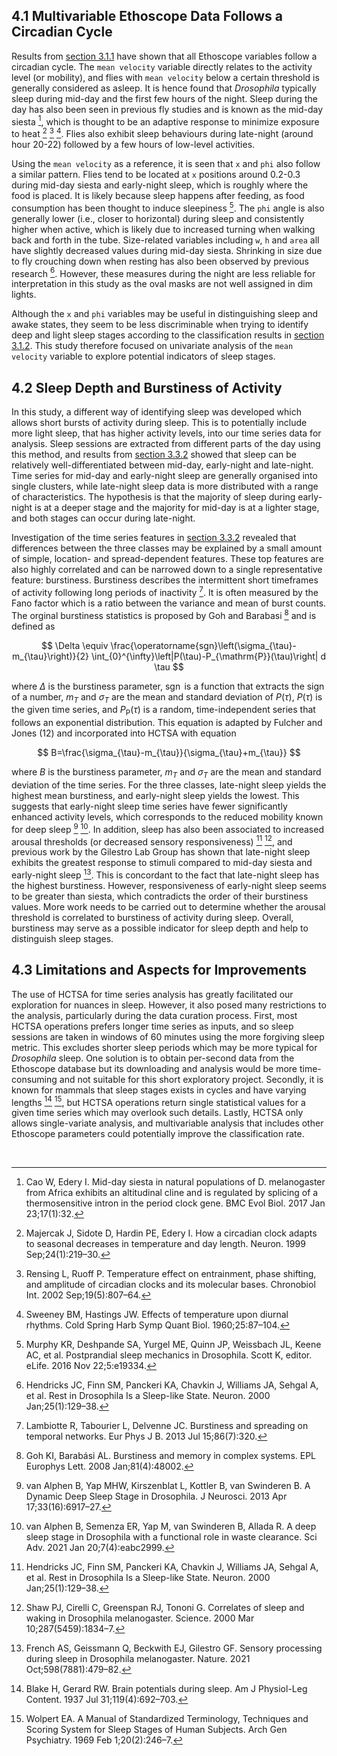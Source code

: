 ## 4.1 Multivariable Ethoscope Data Follows a Circadian Cycle

Results from [section 3.1.1](results.md) have shown that all Ethoscope variables follow a circadian cycle. The `mean velocity` variable directly relates to the activity level (or mobility), and flies with `mean velocity` below a certain threshold is generally considered as asleep.  It is hence found that *Drosophila* typically sleep during mid-day and the first few hours of the night. Sleep during the day has also been seen in previous fly studies and is known as the mid-day siesta [^15], which is thought to be an adaptive response to minimize exposure to heat  [^16] [^17] [^18]. Flies also exhibit sleep behaviours during late-night (around hour 20-22) followed by a few hours of low-level activities. 

Using the `mean velocity` as a reference, it is seen that `x` and `phi` also follow a similar pattern. Flies tend to be located at `x` positions around 0.2-0.3 during mid-day siesta and early-night sleep, which is roughly where the food is placed. It is likely because sleep happens after feeding, as food consumption has been thought to induce sleepiness [^19]. The `phi` angle is also generally lower (i.e., closer to horizontal) during sleep and consistently higher when active, which is likely due to increased turning when walking back and forth in the tube. Size-related variables including `w`, `h` and `area` all have slightly decreased values during mid-day siesta. Shrinking in size due to fly crouching down when resting has also been observed by previous research [^20]. However, these measures during the night are less reliable for interpretation in this study as the oval masks are not well assigned in dim lights. 

Although the `x` and `phi` variables may be useful in distinguishing sleep and awake states, they seem to be less discriminable when trying to identify deep and light sleep stages according to the classification results in [section 3.1.2](results.md). This study therefore focused on univariate analysis of the `mean velocity` variable to explore potential indicators of sleep stages. 

## 4.2 Sleep Depth and Burstiness of Activity

In this study, a different way of identifying sleep was developed which allows short bursts of activity during sleep. This is to potentially include more light sleep, that has higher activity levels, into our time series data for analysis. Sleep sessions are extracted from different parts of the day using this method, and results from [section 3.3.2](results.md) showed that sleep can be relatively well-differentiated between mid-day, early-night and late-night. Time series for mid-day and early-night sleep are generally organised into single clusters, while late-night sleep data is more distributed with a range of characteristics. The hypothesis is that the majority of sleep during early-night is at a deeper stage and the majority for mid-day is at a lighter stage, and both stages can occur during late-night. 

Investigation of the time series features in [section 3.3.2](results.md) revealed that differences between the three classes may be explained by a small amount of simple, location- and spread-dependent features. These top features are also highly correlated and can be narrowed down to a single representative feature: burstiness. Burstiness describes the intermittent short timeframes of activity following long periods of inactivity [^21]. It is often measured by the Fano factor which is a ratio between the variance and mean of burst counts. The orginal burstiness statistics is proposed by Goh and Barabasi [^22] and is defined as

$$
\Delta \equiv \frac{\operatorname{sgn}\left(\sigma_{\tau}-m_{\tau}\right)}{2} \int_{0}^{\infty}\left|P(\tau)-P_{\mathrm{P}}(\tau)\right| d \tau
$$

where $\Delta$ is the burstiness parameter, $\operatorname{sgn}$ is a function that extracts the sign of a number, $m_{T}$ and $\sigma_{T}$ are the mean and standard deviation of $P(\tau)$, $P(\tau)$ is the given time series, and $P_{\mathrm{P}}(\tau)$ is a random, time-independent series that follows an exponential distribution. This equation is adapted by Fulcher and Jones (12) and incorporated into HCTSA with equation

$$
B=\frac{\sigma_{\tau}-m_{\tau}}{\sigma_{\tau}+m_{\tau}}
$$

where $B$ is the burstiness parameter, $m_{T}$ and $\sigma_{T}$ are the mean and standard deviation of the time series. For the three classes, late-night sleep yields the highest mean burstiness, and early-night sleep yields the lowest. This suggests that early-night sleep time series have fewer significantly enhanced activity levels, which corresponds to the reduced mobility known for deep sleep [^9] [^10]. In addition, sleep has also been associated to increased arousal thresholds (or decreased sensory responsiveness) [^20] [^23], and previous work by the Gilestro Lab Group has shown that late-night sleep exhibits the greatest response to stimuli compared to mid-day siesta and early-night sleep [^24]. This is concordant to the fact that late-night sleep has the highest burstiness. However, responsiveness of early-night sleep seems to be greater than siesta, which contradicts the order of their burstiness values. More work needs to be carried out to determine whether the arousal threshold is correlated to burstiness of activity during sleep. Overall, burstiness may serve as a possible indicator for sleep depth and help to distinguish sleep stages. 

## 4.3 Limitations and Aspects for Improvements

The use of HCTSA for time series analysis has greatly facilitated our exploration for nuances in sleep. However, it also posed many restrictions to the analysis, particularly during the data curation process. First, most HCTSA operations prefers longer time series as inputs, and so sleep sessions are taken in windows of 60 minutes using the more forgiving sleep metric. This excludes shorter sleep periods which may be more typical for *Drosophila* sleep. One solution is to obtain per-second data from the Ethoscope database but its downloading and analysis would be more time-consuming and not suitable for this short exploratory project.  Secondly, it is known for mammals that sleep stages exists in cycles and have varying lengths [^1] [^2], but HCTSA operations return single statistical values for a given time series which may overlook such details. Lastly, HCTSA only allows single-variate analysis, and multivariable analysis that includes other Ethoscope parameters could potentially improve the classification rate. 

</br>

[^15]: Cao W, Edery I. Mid-day siesta in natural populations of D. melanogaster from Africa exhibits an altitudinal cline and is regulated by splicing of a thermosensitive intron in the period clock gene. BMC Evol Biol. 2017 Jan 23;17(1):32.
[^16]: Majercak J, Sidote D, Hardin PE, Edery I. How a circadian clock adapts to seasonal decreases in temperature and day length. Neuron. 1999 Sep;24(1):219–30.
[^17]: Rensing L, Ruoff P. Temperature effect on entrainment, phase shifting, and amplitude of circadian clocks and its molecular bases. Chronobiol Int. 2002 Sep;19(5):807–64. 
[^18]: Sweeney BM, Hastings JW. Effects of temperature upon diurnal rhythms. Cold Spring Harb Symp Quant Biol. 1960;25:87–104. 
[^19]: Murphy KR, Deshpande SA, Yurgel ME, Quinn JP, Weissbach JL, Keene AC, et al. Postprandial sleep mechanics in Drosophila. Scott K, editor. eLife. 2016 Nov 22;5:e19334.
[^20]: Hendricks JC, Finn SM, Panckeri KA, Chavkin J, Williams JA, Sehgal A, et al. Rest in Drosophila Is a Sleep-like State. Neuron. 2000 Jan;25(1):129–38. 
[^21]: Lambiotte R, Tabourier L, Delvenne JC. Burstiness and spreading on temporal networks. Eur Phys J B. 2013 Jul 15;86(7):320. 
[^22]: Goh KI, Barabási AL. Burstiness and memory in complex systems. EPL Europhys Lett. 2008 Jan;81(4):48002. 
[^9]: van Alphen B, Yap MHW, Kirszenblat L, Kottler B, van Swinderen B. A Dynamic Deep Sleep Stage in Drosophila. J Neurosci. 2013 Apr 17;33(16):6917–27. 
[^10]: van Alphen B, Semenza ER, Yap M, van Swinderen B, Allada R. A deep sleep stage in Drosophila with a functional role in waste clearance. Sci Adv. 2021 Jan 20;7(4):eabc2999. 
[^20]: Hendricks JC, Finn SM, Panckeri KA, Chavkin J, Williams JA, Sehgal A, et al. Rest in Drosophila Is a Sleep-like State. Neuron. 2000 Jan;25(1):129–38. 
[^23]: Shaw PJ, Cirelli C, Greenspan RJ, Tononi G. Correlates of sleep and waking in Drosophila melanogaster. Science. 2000 Mar 10;287(5459):1834–7. 
[^24]: French AS, Geissmann Q, Beckwith EJ, Gilestro GF. Sensory processing during sleep in Drosophila melanogaster. Nature. 2021 Oct;598(7881):479–82. 
[^1]: Blake H, Gerard RW. Brain potentials during sleep. Am J Physiol-Leg Content. 1937 Jul 31;119(4):692–703. 
[^2]: Wolpert EA. A Manual of Standardized Terminology, Techniques and Scoring System for Sleep Stages of Human Subjects. Arch Gen Psychiatry. 1969 Feb 1;20(2):246–7.